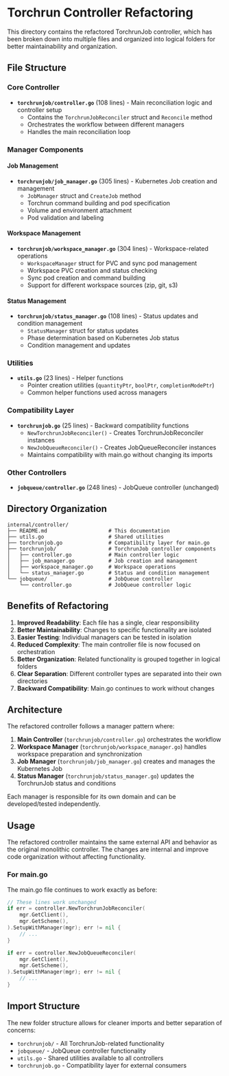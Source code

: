 # Torchrun Controller Refactoring

This directory contains the refactored TorchrunJob controller, which has been broken down into multiple files and organized into logical folders for better maintainability and organization.

## File Structure

### Core Controller

- **`torchrunjob/controller.go`** (108 lines) - Main reconciliation logic and controller setup
  - Contains the `TorchrunJobReconciler` struct and `Reconcile` method
  - Orchestrates the workflow between different managers
  - Handles the main reconciliation loop

### Manager Components

#### Job Management

- **`torchrunjob/job_manager.go`** (305 lines) - Kubernetes Job creation and management
  - `JobManager` struct and `CreateJob` method
  - Torchrun command building and pod specification
  - Volume and environment attachment
  - Pod validation and labeling

#### Workspace Management

- **`torchrunjob/workspace_manager.go`** (304 lines) - Workspace-related operations
  - `WorkspaceManager` struct for PVC and sync pod management
  - Workspace PVC creation and status checking
  - Sync pod creation and command building
  - Support for different workspace sources (zip, git, s3)

#### Status Management

- **`torchrunjob/status_manager.go`** (108 lines) - Status updates and condition management
  - `StatusManager` struct for status updates
  - Phase determination based on Kubernetes Job status
  - Condition management and updates

### Utilities

- **`utils.go`** (23 lines) - Helper functions
  - Pointer creation utilities (`quantityPtr`, `boolPtr`, `completionModePtr`)
  - Common helper functions used across managers

### Compatibility Layer

- **`torchrunjob.go`** (25 lines) - Backward compatibility functions
  - `NewTorchrunJobReconciler()` - Creates TorchrunJobReconciler instances
  - `NewJobQueueReconciler()` - Creates JobQueueReconciler instances
  - Maintains compatibility with main.go without changing its imports

### Other Controllers

- **`jobqueue/controller.go`** (248 lines) - JobQueue controller (unchanged)

## Directory Organization

```
internal/controller/
├── README.md                    # This documentation
├── utils.go                     # Shared utilities
├── torchrunjob.go               # Compatibility layer for main.go
├── torchrunjob/                 # TorchrunJob controller components
│   ├── controller.go            # Main controller logic
│   ├── job_manager.go           # Job creation and management
│   ├── workspace_manager.go     # Workspace operations
│   └── status_manager.go        # Status and condition management
└── jobqueue/                    # JobQueue controller
    └── controller.go            # JobQueue controller logic
```

## Benefits of Refactoring

1. **Improved Readability**: Each file has a single, clear responsibility
2. **Better Maintainability**: Changes to specific functionality are isolated
3. **Easier Testing**: Individual managers can be tested in isolation
4. **Reduced Complexity**: The main controller file is now focused on orchestration
5. **Better Organization**: Related functionality is grouped together in logical folders
6. **Clear Separation**: Different controller types are separated into their own directories
7. **Backward Compatibility**: Main.go continues to work without changes

## Architecture

The refactored controller follows a manager pattern where:

1. **Main Controller** (`torchrunjob/controller.go`) orchestrates the workflow
2. **Workspace Manager** (`torchrunjob/workspace_manager.go`) handles workspace preparation and synchronization
3. **Job Manager** (`torchrunjob/job_manager.go`) creates and manages the Kubernetes Job
4. **Status Manager** (`torchrunjob/status_manager.go`) updates the TorchrunJob status and conditions

Each manager is responsible for its own domain and can be developed/tested independently.

## Usage

The refactored controller maintains the same external API and behavior as the original monolithic controller. The changes are internal and improve code organization without affecting functionality.

### For main.go

The main.go file continues to work exactly as before:

```go
// These lines work unchanged
if err = controller.NewTorchrunJobReconciler(
    mgr.GetClient(),
    mgr.GetScheme(),
).SetupWithManager(mgr); err != nil {
    // ...
}

if err = controller.NewJobQueueReconciler(
    mgr.GetClient(),
    mgr.GetScheme(),
).SetupWithManager(mgr); err != nil {
    // ...
}
```

## Import Structure

The new folder structure allows for cleaner imports and better separation of concerns:

- `torchrunjob/` - All TorchrunJob-related functionality
- `jobqueue/` - JobQueue controller functionality
- `utils.go` - Shared utilities available to all controllers
- `torchrunjob.go` - Compatibility layer for external consumers
